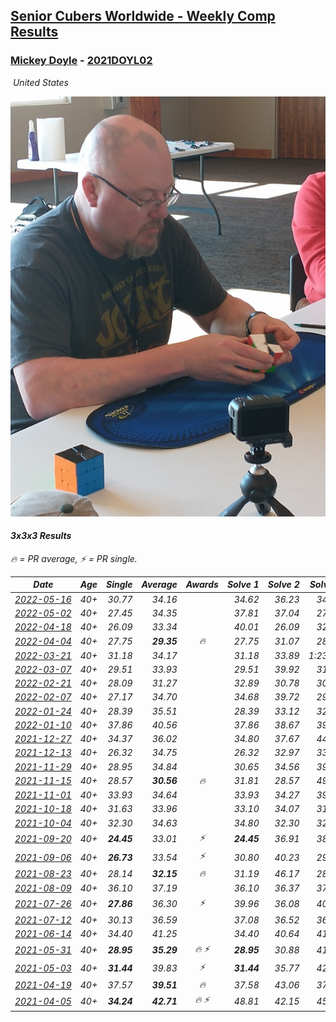 <style>table {white-space: nowrap;}</style>
<link rel="stylesheet" type="text/css" href="/scw-comp/css/flags.css" />

## [Senior Cubers Worldwide - Weekly Comp Results](/scw-comp/results/)
### [Mickey Doyle](README.md) - [2021DOYL02](https://www.worldcubeassociation.org/persons/2021DOYL02?event=333)

<i class="flag flag-US" />&nbsp;United States

![Mickey Doyle](1644595509.jpg)

#### 3x3x3 Results

<span style="white-space: nowrap;">🔥 = PR average</span>, <span style="white-space: nowrap;">⚡ = PR single</span>.

| Date | Age | Single | Average | Awards | Solve 1 | Solve 2 | Solve 3 | Solve 4 | Solve 5 | Video |
| :--: | :--: | --: | --: | :--: | --: | --: | --: | --: | --: | :-- |
| [2022-05-16](../../results/2022-05-16/333.md) | 40+ | 30.77 | 34.16 |  | 34.62 | 36.23 | 34.46 | 30.77 | 33.40 | [Desktop](https://www.facebook.com/events/359265572736727/permalink/367475321915752) / [Mobile](https://m.facebook.com/events/359265572736727?view=permalink&id=367475321915752) |
| [2022-05-02](../../results/2022-05-02/333.md) | 40+ | 27.45 | 34.35 |  | 37.81 | 37.04 | 27.45 | 33.35 | 32.66 | [Desktop](https://www.facebook.com/events/5764445473571551/permalink/5803473676335397) / [Mobile](https://m.facebook.com/events/5764445473571551?view=permalink&id=5803473676335397) |
| [2022-04-18](../../results/2022-04-18/333.md) | 40+ | 26.09 | 33.34 |  | 40.01 | 26.09 | 32.62 | 31.00 | 36.40 | [Desktop](https://www.facebook.com/events/558832345492635/permalink/566666218042581) / [Mobile](https://m.facebook.com/events/558832345492635?view=permalink&id=566666218042581) |
| [2022-04-04](../../results/2022-04-04/333.md) | 40+ | 27.75 | **29.35** | 🔥 | 27.75 | 31.07 | 28.50 | 34.32 | 28.47 | [Desktop](https://www.facebook.com/events/655069328915915/permalink/663114418111406) / [Mobile](https://m.facebook.com/events/655069328915915?view=permalink&id=663114418111406) |
| [2022-03-21](../../results/2022-03-21/333.md) | 40+ | 31.18 | 34.17 |  | 31.18 | 33.89 | 1:23.51 | 34.17 | 34.44 | [Desktop](https://www.facebook.com/events/1418360898645376/permalink/1427909021023897) / [Mobile](https://m.facebook.com/events/1418360898645376?view=permalink&id=1427909021023897) |
| [2022-03-07](../../results/2022-03-07/333.md) | 40+ | 29.51 | 33.93 |  | 29.51 | 39.92 | 31.57 | 35.10 | 35.12 | [Desktop](https://www.facebook.com/events/543808583529148/permalink/550915576151782) / [Mobile](https://m.facebook.com/events/543808583529148?view=permalink&id=550915576151782) |
| [2022-02-21](../../results/2022-02-21/333.md) | 40+ | 28.09 | 31.27 |  | 32.89 | 30.78 | 30.13 | 28.09 | 33.95 | [Desktop](https://www.facebook.com/events/509549287201075/permalink/517340109755326) / [Mobile](https://m.facebook.com/events/509549287201075?view=permalink&id=517340109755326) |
| [2022-02-07](../../results/2022-02-07/333.md) | 40+ | 27.17 | 34.70 |  | 34.68 | 39.72 | 29.71 | 55.57 | 27.17 | [Desktop](https://www.facebook.com/events/1012592279358180/permalink/1020648181885923) / [Mobile](https://m.facebook.com/events/1012592279358180?view=permalink&id=1020648181885923) |
| [2022-01-24](../../results/2022-01-24/333.md) | 40+ | 28.39 | 35.51 |  | 28.39 | 33.12 | 32.96 | 52.75 | 40.45 | [Desktop](https://www.facebook.com/events/1729699367421612/permalink/1734686873589528) / [Mobile](https://m.facebook.com/events/1729699367421612?view=permalink&id=1734686873589528) |
| [2022-01-10](../../results/2022-01-10/333.md) | 40+ | 37.86 | 40.56 |  | 37.86 | 38.67 | 39.24 | 43.78 | 58.06 | [Desktop](https://www.facebook.com/events/461056852143654/permalink/469450167970989) / [Mobile](https://m.facebook.com/events/461056852143654?view=permalink&id=469450167970989) |
| [2021-12-27](../../results/2021-12-27/333.md) | 40+ | 34.37 | 36.02 |  | 34.80 | 37.67 | 44.42 | 34.37 | 35.59 | [Desktop](https://www.facebook.com/events/343359980546742/permalink/350555736493833) / [Mobile](https://m.facebook.com/events/343359980546742?view=permalink&id=350555736493833) |
| [2021-12-13](../../results/2021-12-13/333.md) | 40+ | 26.32 | 34.75 |  | 26.32 | 32.97 | 33.46 | 41.94 | 37.81 | [Desktop](https://www.facebook.com/events/273334328175697/permalink/281928663982930) / [Mobile](https://m.facebook.com/events/273334328175697?view=permalink&id=281928663982930) |
| [2021-11-29](../../results/2021-11-29/333.md) | 40+ | 28.95 | 34.84 |  | 30.65 | 34.56 | 39.32 | 28.95 | 43.31 | [Desktop](https://www.facebook.com/events/401731615009477/permalink/410463564136282) / [Mobile](https://m.facebook.com/events/401731615009477?view=permalink&id=410463564136282) |
| [2021-11-15](../../results/2021-11-15/333.md) | 40+ | 28.57 | **30.56** | 🔥 | 31.81 | 28.57 | 49.16 | 30.08 | 29.78 | [Desktop](https://www.facebook.com/events/717487009641909/permalink/726061435451133) / [Mobile](https://m.facebook.com/events/717487009641909?view=permalink&id=726061435451133) |
| [2021-11-01](../../results/2021-11-01/333.md) | 40+ | 33.93 | 34.64 |  | 33.93 | 34.27 | 39.24 | 33.98 | 35.67 | [Desktop](https://www.facebook.com/events/556108165479652/permalink/560114258412376) / [Mobile](https://m.facebook.com/events/556108165479652?view=permalink&id=560114258412376) |
| [2021-10-18](../../results/2021-10-18/333.md) | 40+ | 31.63 | 33.96 |  | 33.10 | 34.07 | 31.63 | 37.61 | 34.70 | [Desktop](https://www.facebook.com/events/261213032615951/permalink/269499881787266) / [Mobile](https://m.facebook.com/events/261213032615951?view=permalink&id=269499881787266) |
| [2021-10-04](../../results/2021-10-04/333.md) | 40+ | 32.30 | 34.63 |  | 34.80 | 32.30 | 32.98 | 36.11 | 42.21 | [Desktop](https://www.facebook.com/events/1102565390277531/permalink/1110259179508152) / [Mobile](https://m.facebook.com/events/1102565390277531?view=permalink&id=1110259179508152) |
| [2021-09-20](../../results/2021-09-20/333.md) | 40+ | **24.45** | 33.01 | ⚡ | **24.45** | 36.91 | 38.80 | 32.28 | 29.84 | [Desktop](https://www.facebook.com/events/836337370416586/permalink/844677959582527) / [Mobile](https://m.facebook.com/events/836337370416586?view=permalink&id=844677959582527) |
| [2021-09-06](../../results/2021-09-06/333.md) | 40+ | **26.73** | 33.54 | ⚡ | 30.80 | 40.23 | 29.60 | **26.73** | 43.70 | [Desktop](https://www.facebook.com/events/208105634636421/permalink/216610760452575) / [Mobile](https://m.facebook.com/events/208105634636421?view=permalink&id=216610760452575) |
| [2021-08-23](../../results/2021-08-23/333.md) | 40+ | 28.14 | **32.15** | 🔥 | 31.19 | 46.17 | 28.14 | 31.49 | 33.76 | [Desktop](https://www.facebook.com/events/992549044856331/permalink/1001316023979633) / [Mobile](https://m.facebook.com/events/992549044856331?view=permalink&id=1001316023979633) |
| [2021-08-09](../../results/2021-08-09/333.md) | 40+ | 36.10 | 37.19 |  | 36.10 | 36.37 | 37.13 | 38.06 | 38.51 | [Desktop](https://www.facebook.com/events/799005364067137/permalink/806375776663429) / [Mobile](https://m.facebook.com/events/799005364067137?view=permalink&id=806375776663429) |
| [2021-07-26](../../results/2021-07-26/333.md) | 40+ | **27.86** | 36.30 | ⚡ | 39.96 | 36.08 | 40.18 | 32.85 | **27.86** | [Desktop](https://www.facebook.com/events/345405150546336/permalink/354254536328064) / [Mobile](https://m.facebook.com/events/345405150546336?view=permalink&id=354254536328064) |
| [2021-07-12](../../results/2021-07-12/333.md) | 40+ | 30.13 | 36.59 |  | 37.08 | 36.52 | 36.16 | 49.16 | 30.13 | [Desktop](https://www.facebook.com/events/511699716713156/permalink/519687505914377) / [Mobile](https://m.facebook.com/events/511699716713156?view=permalink&id=519687505914377) |
| [2021-06-14](../../results/2021-06-14/333.md) | 40+ | 34.40 | 41.25 |  | 34.40 | 40.64 | 41.57 | 42.21 | 41.54 | [Desktop](https://www.facebook.com/events/318989363128881/permalink/328153678879116) / [Mobile](https://m.facebook.com/events/318989363128881?view=permalink&id=328153678879116) |
| [2021-05-31](../../results/2021-05-31/333.md) | 40+ | **28.95** | **35.29** | 🔥 ⚡ | **28.95** | 30.88 | 41.14 | 33.85 | 41.94 | [Desktop](https://www.facebook.com/events/477312563557358/permalink/484610029494278) / [Mobile](https://m.facebook.com/events/477312563557358?view=permalink&id=484610029494278) |
| [2021-05-03](../../results/2021-05-03/333.md) | 40+ | **31.44** | 39.83 | ⚡ | **31.44** | 35.77 | 42.58 | 44.15 | 41.14 | [Desktop](https://www.facebook.com/events/2542204919406396/permalink/2550640875229467) / [Mobile](https://m.facebook.com/events/2542204919406396?view=permalink&id=2550640875229467) |
| [2021-04-19](../../results/2021-04-19/333.md) | 40+ | 37.57 | **39.51** | 🔥 | 37.58 | 43.06 | 37.57 | 37.89 | 45.88 | [Desktop](https://www.facebook.com/events/195346665532379/permalink/202008288199550) / [Mobile](https://m.facebook.com/events/195346665532379?view=permalink&id=202008288199550) |
| [2021-04-05](../../results/2021-04-05/333.md) | 40+ | **34.24** | **42.71** | 🔥 ⚡ | 48.81 | 42.15 | 45.52 | 40.47 | **34.24** | [Desktop](https://www.facebook.com/events/486157032419819/permalink/489969585371897) / [Mobile](https://m.facebook.com/events/486157032419819?view=permalink&id=489969585371897) |


<!-- Global site tag (gtag.js) - Google Analytics -->
<script async src="https://www.googletagmanager.com/gtag/js?id=UA-86348435-3"></script>
<script>window.dataLayer = window.dataLayer || []; function gtag() {dataLayer.push(arguments);} gtag('js', new Date()); gtag('config', 'UA-86348435-3');</script>
